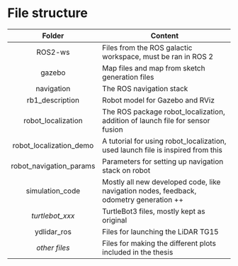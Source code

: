 # File structure

|        **Folder**       | **Content**                                                                            |
|:-----------------------:|----------------------------------------------------------------------------------------|
| ROS2-ws                 | Files from the ROS galactic workspace, must be ran in ROS 2                            |
| gazebo                  | Map files and map from sketch generation files                                         |
| navigation              | The ROS navigation stack                                                               |
| rb1_description         | Robot model for Gazebo and RViz                                                        |
| robot_localization      | The ROS package robot_localization, addition of launch file for sensor fusion          |
| robot_localization_demo | A tutorial for using robot_localization, used launch file is inspired from this        |
| robot_navigation_params | Parameters for setting up navigation stack on robot                                    |
| simulation_code         | Mostly all new developed code, like navigation nodes, feedback, odometry generation ++ |
| _turtlebot_xxx_         | TurtleBot3 files, mostly kept as original                                              |
| ydlidar_ros             | Files for launching the LiDAR TG15                                                     |
| _other files_           | Files for making the different plots included in the thesis                            |























<!-- From specialization project: -->

<!-- | Folder                 | Subfolder                | File                         | Changes                                                        |
|------------------------|--------------------------|------------------------------|----------------------------------------------------------------|
| rb1_description        | meshes                   | All                          | New - Files recieved from Adigo                                |
|                        | urdf                     | rb1_description.gazebo.xacro | New - based on "turtlebot3_burger.gazebo.xacro"                |
|                        |                          | rb1_description.urdf.xacro   | Changes - based on "turtlebot3_burger.urdf.xacro"              |
| simulation_code        | All                      | All                          | New - based on "turtlebot3_drive.cpp" and "turtlebot3_drive.h" |
| turtlebot3_navigation  | launch                   | turtlebot3_navigation.launch | Changes: set default map                                       |
|                        | maps                     | temprail.yaml                | New map files generated with SLAM                              |
|                        |                          | temprail.pgm                 |                                                                |
| turtlebot3_simulations | turtlebot3_gazebo/launch | testrail.launch              | New - based on "turtlebot3_empty_world.launch"                 |
|                        | turtlebot3_gazebo/worlds | testrail.world               | New - generated from Gazebo                                    |

If no information is given, files are as original in the Turtlebot3 repositiries.  -->


<!-- # Commands

In every command window:
```
cd ~/catkin_ws/
catkin_make
source devel/setup.bash
```

Defining Turtlebots Burger robot as default:
```
echo 'export TURTLEBOT3_MODEL=burger' >> ~/.bashrc
source ~/.bashrc
``` -->
<!-- check with: $ echo $TURTLEBOT3_MODEL -->

<!-- -----------------------------------------------------------

Run GAZEBO:
```
roslaunch turtlebot3_gazebo testrail.launch
``` -->
<!-- roslaunch turtlebot3_gazebo "WORLDNAME".launch -->

<!-- Run KEYBOARD teleoperation:
```    
roslaunch turtlebot3_teleop turtlebot3_teleop_key.launch
```
-----------------------------------------------------------

Run SLAM:
```
roslaunch turtlebot3_slam turtlebot3_slam.launch
```

Save map file:
```
rosrun map_server map_saver -f ~/"NAME"
``` -->
<!-- $ rosrun map_server map_saver -f ~/gazebo/"NAME" -->
    
<!-- With the above command, "NAME".pgm and "NAME".yaml will be saved in the home folder ~/(/home/${username}).

-----------------------------------------------------------

Run NAVIGATION: 
```
roslaunch turtlebot3_navigation turtlebot3_navigation.launch map_file:=$HOME/"NAME".yaml
```
Default map-file is set to be the one created for the project -->
<!-- JOYSTICK: 
/home/lotte/catkin_ws/src/robot_gui_bridge/gui/gui.html
    roslaunch robot_gui_bridge websocket.launch -->


<!-- 
Run SIMULATION:
```
rosrun simulation_code simudrive
```
-----------------------------------------------------------

Record screen:
```
recordmydesktop --on-the-fly-encoding
```






# TurtleBot3
<img src="https://github.com/ROBOTIS-GIT/emanual/blob/master/assets/images/platform/turtlebot3/logo_turtlebot3.png" width="200">

Information about Turtlebot3 can be found in the README.md file in turtlebot3_simulations -->